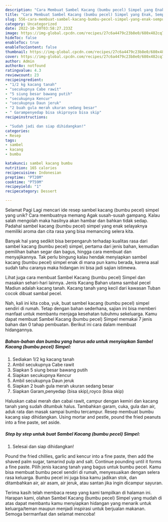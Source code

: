 ```yaml
---
description: "Cara Membuat Sambel Kacang (bumbu pecel) Simpel yang Enak, Sempurna"
title: "Cara Membuat Sambel Kacang (bumbu pecel) Simpel yang Enak, Sempurna"
slug: 556-cara-membuat-sambel-kacang-bumbu-pecel-simpel-yang-enak-sempurna
category: Uncategorized
date: 2022-10-30T03:58:27.233Z
image: https://img-global.cpcdn.com/recipes/27c6a4479c23b8e0/680x482cq70/sambel-kacang-bumbu-pecel-simpel-foto-resep-utama.jpg
hideToc: false
enableToc: true
enableTocContent: false
thumbnail: https://img-global.cpcdn.com/recipes/27c6a4479c23b8e0/680x482cq70/sambel-kacang-bumbu-pecel-simpel-foto-resep-utama.jpg
cover: https://img-global.cpcdn.com/recipes/27c6a4479c23b8e0/680x482cq70/sambel-kacang-bumbu-pecel-simpel-foto-resep-utama.jpg
author: Admin
authorAv: notfound
ratingvalue: 4.3
reviewcount: 23
recipeingredient:
- "1/2 kg kacang tanah"
- "secukupnya Cabe rawit"
- "5 siung besar bawang putih"
- "secukupnya Kencur"
- "secukupnya Daun jeruk"
- "2 buah gula merah ukuran sedang besar"
- " Garampenyedap bisa skiproyco bisa skip"
recipeinstructions:

- "Sudah jadi dan siap dihidangkan!"
categories:
- Resep
tags:
- sambel
- kacang
- bumbu

katakunci: sambel kacang bumbu 
nutrition: 165 calories
recipecuisine: Indonesian
preptime: "PT20M"
cooktime: "PT59M"
recipeyield: "1"
recipecategory: Dessert

---
```



Selamat Pagi Lagi mencari ide resep sambel kacang (bumbu pecel) simpel yang unik? Cara membuatnya memang Agak susah-susah gampang. Kalau salah mengolah maka hasilnya akan hambar dan bahkan tidak sedap. Padahal sambel kacang (bumbu pecel) simpel yang enak selayaknya memiliki aroma dan cita rasa yang bisa memancing selera kita.


Banyak hal yang sedikit bisa berpengaruh terhadap kualitas rasa dari sambel kacang (bumbu pecel) simpel, pertama dari jenis bahan, kemudian pemilihan bahan segar dan bagus, hingga cara membuat dan menyajikannya. Tak perlu bingung kalau hendak menyiapkan sambel kacang (bumbu pecel) simpel enak di mana pun kamu berada, karena asal sudah tahu caranya maka hidangan ini bisa jadi sajian istimewa.

Lihat juga cara membuat Sambel Kacang (bumbu pecel) Simpel dan masakan sehari-hari lainnya. Jenis Kacang Bahan utama sambal pecel Madiun adalah kacang tanah. Kacang tanah yang kecil dari kawasan Tuban cocok dibuat sambal pecel.


Nah, kali ini kita coba, yuk, buat sambel kacang (bumbu pecel) simpel sendiri di rumah. Tetap dengan bahan sederhana, sajian ini bisa memberi manfaat untuk membantu menjaga kesehatan tubuhmu sekeluarga. Kamu dapat membuat Sambel Kacang (bumbu pecel) Simpel memakai 7 jenis bahan dan 0 tahap pembuatan. Berikut ini cara dalam membuat hidangannya.

<!--inarticleads1-->

##### Bahan-bahan dan bumbu yang harus ada untuk menyiapkan Sambel Kacang (bumbu pecel) Simpel:

1. Sediakan 1/2 kg kacang tanah
1. Ambil secukupnya Cabe rawit
1. Siapkan 5 siung besar bawang putih
1. Siapkan secukupnya Kencur
1. Ambil secukupnya Daun jeruk
1. Siapkan 2 buah gula merah ukuran sedang besar
1. Siapkan  Garam,penyedap (bisa skip),royco (bisa skip)


Haluskan cabai merah dan cabai rawit, campur dengan kemiri dan kacang tanah yang sudah ditumbuk halus. Tambahkan garam, cuka, gula dan air, aduk rata dan masak sampai bumbu tercampur. Resep membuat bumbu kacang siap dihidangkan. Using mortar and pestle, pound the fried peanuts into a fine paste, set aside. 

<!--inarticleads2-->

##### Step by step untuk buat Sambel Kacang (bumbu pecel) Simpel:


1. Selesai dan siap dihidangkan!

Pound the fried chillies, garlic and kencur into a fine paste, then add the shaved palm sugar, tamarind pulp and salt. Continue pounding until it forms a fine paste. Pilih jenis kacang tanah yang bagus untuk bumbu pecel. Kamu bisa membuat bumbu pecel sendiri di rumah, menyesuaikan dengan selera rasa keluarga. Bumbu pecel ini juga bisa kamu jadikan stok, dan ditambahkan air, air asam, air jeruk, atau santan jika ingin dicampur sayuran. 

Terima kasih telah membaca resep yang kami tampilkan di halaman ini. Harapan kami, olahan Sambel Kacang (bumbu pecel) Simpel yang mudah di atas dapat membantu kamu menyiapkan hidangan yang menarik untuk keluarga/teman maupun menjadi inspirasi untuk berjualan makanan. Semoga bermanfaat dan selamat mencoba!
